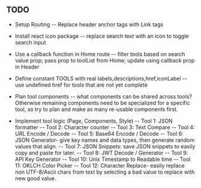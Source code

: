 ## TODO

- Setup Routing
  -- Replace header anchor tags with Link tags

- Install react icon package
  -- replace search text with an icon to toggle search input

- Use a callback function in Home route
  -- filter tools based on search value prop; pass prop to toolList from Home; update using callback prop in Header

- Define constant TOOLS with real labels,descriptions,href,iconLabel
  -- use undefined href for tools that are not yet complete

- Plan tool components
  -- what components can be shared across tools? Otherwise remaining components need to be specialized for a specific tool, so try to plan and make as many re-usable components first.

- Implement tool logic (Page, Components, Style)
  -- Tool 1: JSON formatter
  -- Tool 2: Character counter
  -- Tool 3: Text Compare
  -- Tool 4: URL Encode / Decode
  -- Tool 5: Base64 Encode / Decode
  -- Tool 6: JSON Generator- give key names and data types, then generate random values that align.
  -- Tool 7: JSON Snippets: save JSON snippets to easily copy and paste for later.
  -- Tool 8: JWT Decode / Generator
  -- Tool 9: API Key Generator
  -- Tool 10: Unix Timestamp to Readable time
  -- Tool 11: OKLCH Color Picker
  -- Tool 12: Character Replace- easily replace non UTF-8/Ascii chars from text by selecting a bad value to replace with new good value.

